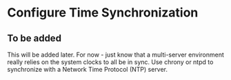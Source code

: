 # Configure Time Synchronization

## To be added
This will be added later.  For now - just know that a multi-server environment really relies on the system clocks to all be in sync.  Use chrony or ntpd to synchronize with a Network Time Protocol (NTP) server.

